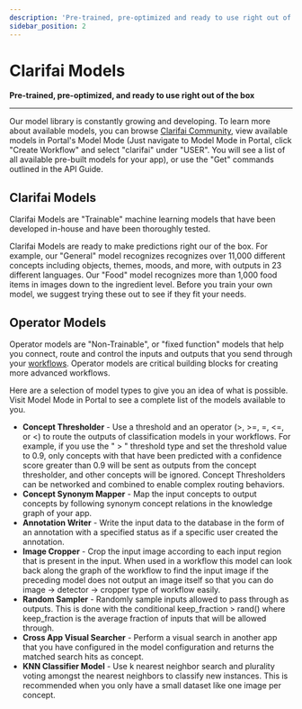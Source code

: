 ```yaml
---
description: 'Pre-trained, pre-optimized and ready to use right out of the box.'
sidebar_position: 2
---
```


# Clarifai Models

**Pre-trained, pre-optimized, and ready to use right out of the box**
<hr />

Our model library is constantly growing and developing. To learn more about available models, you can browse [Clarifai Community](https://clarifai.com/explore), view available models in Portal's Model Mode \(Just navigate to Model Mode in Portal, click "Create Workflow" and select "clarifai" under "USER". You will see a list of all available pre-built models for your app\), or use the "Get" commands outlined in the API Guide.

## Clarifai Models

Clarifai Models are "Trainable" machine learning models that have been developed in-house and have been thoroughly tested.

Clarifai Models are ready to make predictions right our of the box. For example, our "General" model recognizes recognizes over 11,000 different concepts including objects, themes, moods, and more, with outputs in 23 different languages. Our "Food" model recognizes more than 1,000 food items in images down to the ingredient level. Before you train your own model, we suggest trying these out to see if they fit your needs.

## Operator Models

Operator models are "Non-Trainable", or "fixed function" models that help you connect, route and control the inputs and outputs that you send through your [workflows](https://docs.clarifai.com/api-guide/workflows/). Operator models are critical building blocks for creating more advanced workflows.

Here are a selection of model types to give you an idea of what is possible. Visit Model Mode in Portal to see a complete list of the models available to you.

* **Concept Thresholder** - Use a threshold and an operator \(&gt;, &gt;=, =, &lt;=, or &lt;\) to route the outputs of classification models in your workflows. For example, if you use the " &gt; " threshold type and set the threshold value to 0.9, only concepts with that have been predicted with a confidence score greater than 0.9 will be sent as outputs from the concept thresholder, and other concepts will be ignored. Concept Thresholders can be networked and combined to enable complex routing behaviors.
* **Concept Synonym Mapper** - Map the input concepts to output concepts by following synonym concept relations in the knowledge graph of your app.
* **Annotation Writer** - Write the input data to the database in the form of an annotation with a specified status as if a specific user created the annotation.
* **Image Cropper** - Crop the input image according to each input region that is present in the input. When used in a workflow this model can look back along the graph of the workflow to find the input image if the preceding model does not output an image itself so that you can do image -&gt; detector -&gt; cropper type of workflow easily.
* **Random Sampler** - Randomly sample inputs allowed to pass through as outputs. This is done with the conditional keep\_fraction &gt; rand\(\) where keep\_fraction is the average fraction of inputs that will be allowed through.
* **Cross App Visual Searcher** - Perform a visual search in another app that you have configured in the model configuration and returns the matched search hits as concept.
* **KNN Classifier Model** - Use k nearest neighbor search and plurality voting amongst the nearest neighbors to classify new instances. This is recommended when you only have a small dataset like one image per concept.

